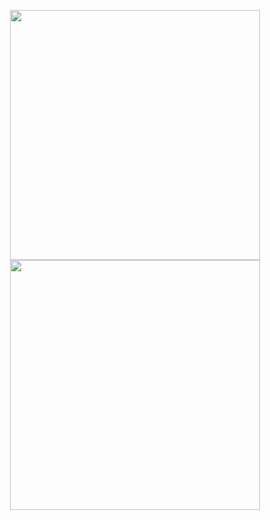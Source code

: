 <p align = "center">
  <img src = "https://github-readme-stats.vercel.app/api?username=syrkis&show_icons=true&theme=bear&hide_border=true" width = 400>
  <img src = "https://github-readme-streak-stats.herokuapp.com?user=syrkis&theme=bear&hide_border=true" width = 400>
</p>
